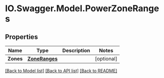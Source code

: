 # IO.Swagger.Model.PowerZoneRanges
## Properties

Name | Type | Description | Notes
------------ | ------------- | ------------- | -------------
**Zones** | [**ZoneRanges**](ZoneRanges.md) |  | [optional] 

[[Back to Model list]](../README.md#documentation-for-models) [[Back to API list]](../README.md#documentation-for-api-endpoints) [[Back to README]](../README.md)


